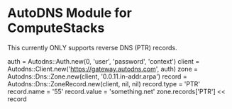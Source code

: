 # AutoDNS Module for ComputeStacks

This currently ONLY supports reverse DNS (PTR) records.


auth = Autodns::Auth.new(0, 'user', 'password', 'context')
client = Autodns::Client.new('https://gateway.autodns.com', auth)
zone = Autodns::Dns::Zone.new(client, '0.0.11.in-addr.arpa')
record = Autodns::Dns::ZoneRecord.new(client, nil, nil)
record.type = 'PTR'
record.name = '55'
record.value = 'something.net'
zone.records['PTR'] << record
